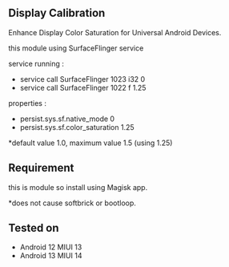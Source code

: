 ## Display Calibration 
 Enhance Display Color Saturation for Universal Android Devices.

 this module using SurfaceFlinger service 
 

 service running :
  - service call SurfaceFlinger 1023 i32 0
  - service call SurfaceFlinger 1022 f 1.25
 
 properties :
  - persist.sys.sf.native_mode 0
  - persist.sys.sf.color_saturation 1.25

 *default value 1.0, maximum value 1.5 (using 1.25)

## Requirement
 this is module so install using Magisk app.

 *does not cause softbrick or bootloop.

## Tested on
  - Android 12 MIUI 13
  - Android 13 MIUI 14
